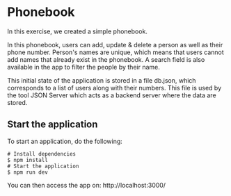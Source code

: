 # Phonebook

In this exercise, we created a simple phonebook.

In this phonebook, users can add, update & delete a person as well as their phone number. Person's names are unique, which means that users cannot add names that already exist in the phonebook. A search field is also available in the app to filter the people by their name.

This initial state of the application is stored in a file db.json, which corresponds to a list of users along with their numbers. This file is used by the tool JSON Server which acts as a backend server where the data are stored.

## Start the application

To start an application, do the following:

```
# Install dependencies
$ npm install
# Start the application
$ npm run dev
```

You can then access the app on: http://localhost:3000/
